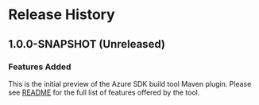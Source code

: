 # Release History

## 1.0.0-SNAPSHOT (Unreleased)

### Features Added
This is the initial preview of the Azure SDK build tool Maven plugin. Please see [README](https://github.com/Microsoft/azure-maven-plugins/blob/main/azure-sdk-build-tool-maven-plugin/README.md)
for the full list of features offered by the tool.
